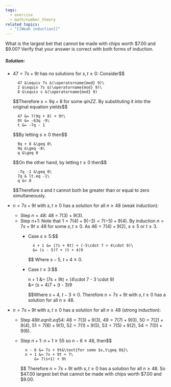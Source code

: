```yaml
---
tags:
  - exercise
  - math/number_theory
related topics:
  - "[[Weak induction]]"
---
```

What is the largest bet that cannot be made with chips worth $\$7.00$ and $\$9.00$? Verify that your answer is correct with both forms of induction.
##### Solution:
- $47 = 7s + 9t$ has no solutions for $s,t\geq0$:
	Consider$$
	
		47 &\equiv 7s &(\operatorname{mod} 9)\
		2 &\equiv 7s &(\operatorname{mod} 9)\
		8 &\equiv s &(\operatorname{mod} 9)
	
	$$Therefore $s = 9q + 8$ for some $q in ZZ$. By substituting it into the original equation yields$$
	
		47 &= 7(9q + 8) + 9t\
		9t &= -63q -9\
		t &= -7q - 1
	
	$$By letting $s\geq 0$ then$$
	
		9q + 8 &\geq 0\
		9q &\geq -8\
		q &\geq 0
	
	$$On the other hand, by letting $t \geq 0$ then$$
	
		-7q -1 &\geq 0\
		7q & lt.eq -1\
		q &< 0
	$$Therefore $s$ and $t$ cannot both be greater than or equal to zero simultaneously.
- $n=7s+9t$ with $s,t\geq 0$ has a solution for all $n\geq 48$ (weak induction):
	- Step $n=48$:
		48 = 7(3) + 9(3).
	- Step n+1:
		Note that $1=7(4)+9(-3)=7(-5)+9(4)$. By induction $n=7s+9t\geq 48$ for some $s,t\geq 0$. As $46=7(4) + 9(2)$, $s\geq 5$ or $t\geq 3$.
		- Case $s\geq 5$:$$
			
				n + 1 &= (7s + 9t) + (-5\cdot 7 + 4\cdot 9)\
				&= (s - 5)7 + (t + 4)9
			
			$$
			Where $s-5$, $t+4\geq 0$.
		- Case $t \geq 3$:$$
			
			n + 1 &= (7s + 9t) + (4\cdot 7 - 3 \cdot 9)\
				&= (s + 4)7 + (t - 3)9
			
			$$Where $s+4$, $t-3\geq0$.
	Therefore $n=7s+9t$ with $s,t\geq 0$ has a solution for all $n\geq 48$.
- $n=7s+9t$ with $s,t\geq 0$ has a solution for all $n\geq 48$ (strong induction):
	- Step $48  lt.eq n  lt.eq 54$:
		$48 = 7(3) + 9(3)$, $49 = 7(7) + 9 (0)$, $50 = 7(2) + 9(4)$, $51=7(6) + 9(1)$, $52=7(1) + 9(5)$, $53=7(5) + 9(2)$, $54 = 7(0) + 9(6)$.
	- Step $n+1$:
		$n + 1 \geq 55$ so $n-6 \geq 48$, then$$
		
			n - 6 &= 7s + 9t&\text{for some $s,t\geq 0$}\
			n + 1 &= 7s + 9t + 7\
				&= 7(s+1) + 9t
		$$
	Therefore $n=7s+9t$ with $s,t\geq 0$ has a solution for all $n\geq 48$.
So $\$47.00$ largest bet that cannot be made with chips worth $\$7.00$ and $\$9.00$.